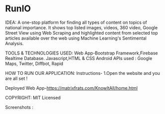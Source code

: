 # RunIO
IDEA: A one-stop platform for finding all types of content on topics of national importance. It shows top listed images, videos, 360 video, Google Street View using Web Scraping and highlighted content from selected top articles available over the web using Machine Learning's Sentimental Analysis.

TOOLS & TECHNOLOGIES USED: Web App-Bootstrap Framework,Firebase Realtime Database. Javascript,HTML & CSS Android
APIs used : Google Maps, Twitter, Diffbot, Rapid

HOW TO RUN OUR APPLICATION: Instructions- 1.Open the website and you are all set !

Deployed Web App-https://matrixfrats.com/KnowItAll/home.html

COPYRIGHT: MIT Licensed

Screenshots :

